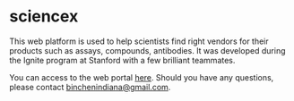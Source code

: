# sciencex

This web platform is used to help scientists find right vendors for their products such as assays, compounds, antibodies. It was developed during the Ignite program at Stanford with a few brilliant teammates. 

You can access to the web portal [here](54.148.140.114). Should you have any questions, please contact binchenindiana@gmail.com.


